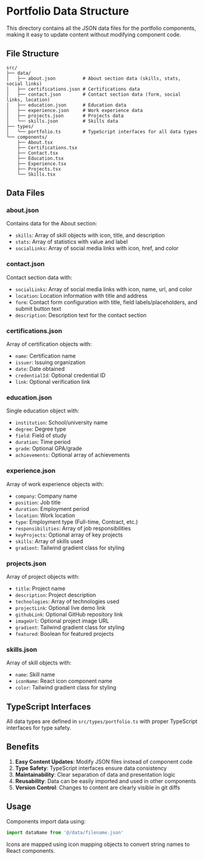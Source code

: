 # Portfolio Data Structure

This directory contains all the JSON data files for the portfolio components, making it easy to update content without modifying component code.

## File Structure

```
src/
├── data/
│   ├── about.json          # About section data (skills, stats, social links)
│   ├── certifications.json # Certifications data
│   ├── contact.json        # Contact section data (form, social links, location)
│   ├── education.json      # Education data
│   ├── experience.json     # Work experience data
│   ├── projects.json       # Projects data
│   └── skills.json         # Skills data
├── types/
│   └── portfolio.ts        # TypeScript interfaces for all data types
└── components/
    ├── About.tsx
    ├── Certifications.tsx
    ├── Contact.tsx
    ├── Education.tsx
    ├── Experience.tsx
    ├── Projects.tsx
    └── Skills.tsx
```

## Data Files

### about.json
Contains data for the About section:
- `skills`: Array of skill objects with icon, title, and description
- `stats`: Array of statistics with value and label
- `socialLinks`: Array of social media links with icon, href, and color

### contact.json
Contact section data with:
- `socialLinks`: Array of social media links with icon, name, url, and color
- `location`: Location information with title and address
- `form`: Contact form configuration with title, field labels/placeholders, and submit button text
- `description`: Description text for the contact section

### certifications.json
Array of certification objects with:
- `name`: Certification name
- `issuer`: Issuing organization
- `date`: Date obtained
- `credentialId`: Optional credential ID
- `link`: Optional verification link

### education.json
Single education object with:
- `institution`: School/university name
- `degree`: Degree type
- `field`: Field of study
- `duration`: Time period
- `grade`: Optional GPA/grade
- `achievements`: Optional array of achievements

### experience.json
Array of work experience objects with:
- `company`: Company name
- `position`: Job title
- `duration`: Employment period
- `location`: Work location
- `type`: Employment type (Full-time, Contract, etc.)
- `responsibilities`: Array of job responsibilities
- `keyProjects`: Optional array of key projects
- `skills`: Array of skills used
- `gradient`: Tailwind gradient class for styling

### projects.json
Array of project objects with:
- `title`: Project name
- `description`: Project description
- `technologies`: Array of technologies used
- `projectLink`: Optional live demo link
- `githubLink`: Optional GitHub repository link
- `imageUrl`: Optional project image URL
- `gradient`: Tailwind gradient class for styling
- `featured`: Boolean for featured projects

### skills.json
Array of skill objects with:
- `name`: Skill name
- `iconName`: React icon component name
- `color`: Tailwind gradient class for styling

## TypeScript Interfaces

All data types are defined in `src/types/portfolio.ts` with proper TypeScript interfaces for type safety.

## Benefits

1. **Easy Content Updates**: Modify JSON files instead of component code
2. **Type Safety**: TypeScript interfaces ensure data consistency
3. **Maintainability**: Clear separation of data and presentation logic
4. **Reusability**: Data can be easily imported and used in other components
5. **Version Control**: Changes to content are clearly visible in git diffs

## Usage

Components import data using:
```typescript
import dataName from '@/data/filename.json'
```

Icons are mapped using icon mapping objects to convert string names to React components.
